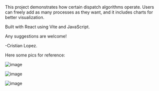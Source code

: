 This project demonstrates how certain dispatch algorithms operate. Users can freely add as many processes as they want, and it includes charts for better visualization.

Built with React using Vite and JavaScript.

Any suggestions are welcome!

-Cristian Lopez.

Here some pics for reference:

![image](https://github.com/user-attachments/assets/5c47ca26-6f0b-4bb2-9302-1d24e80c781c)

![image](https://github.com/user-attachments/assets/a9ae75e4-00e6-46d8-b7ac-e383670f688e)

![image](https://github.com/user-attachments/assets/8c930cf2-0931-4e1e-85d3-2d631647fb49)


